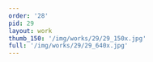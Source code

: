 ```yaml
---
order: '28'
pid: 29
layout: work
thumb_150: '/img/works/29/29_150x.jpg'
full: '/img/works/29/29_640x.jpg'
---
```

